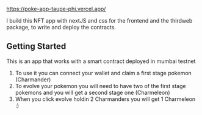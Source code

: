 https://poke-app-taupe-phi.vercel.app/

I build this NFT app with nextJS and css for the frontend and the thirdweb package, to write and deploy the contracts.

## Getting Started

This is an app that works with a smart contract deployed in mumbai testnet
1. To use it you can connect your wallet and claim a first stage pokemon (Charmander)
2. To evolve your pokemon you will need to have two of the first stage pokemons and you will get a second stage one (Charmeleon)
3. When you click evolve holdin 2 Charmanders you will get 1 Charmeleon :)
